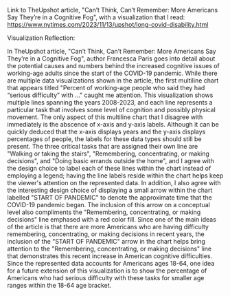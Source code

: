 Link to TheUpshot article, "Can’t Think, Can’t Remember: More Americans Say They’re in a Cognitive Fog", with a visualization that I read: https://www.nytimes.com/2023/11/13/upshot/long-covid-disability.html

Visualization Reflection:

In TheUpshot article, "Can’t Think, Can’t Remember: More Americans Say They’re in a Cognitive Fog", author Francesca Paris goes into detail about the potential causes and numbers behind the increased cognitive issues of working-age adults since the start of the COVID-19 pandemic. While there are multiple data visualizations shown in the article, the first multiline chart that appears titled "Percent of working-age people who said they had “serious difficulty” with …" caught me attention. This visualization shows multiple lines spanning the years 2008-2023, and each line represents a particular task that involves some level of cognition and possibly physical movement. The only aspect of this multiline chart that I disagree with immediately is the abscence of x-axis and y-axis labels. Although it can be quickly deduced that the x-axis displays years and the y-axis displays percentages of people, the labels for these data types should still be present. The three critical tasks that are assigned their own line are "Walking or taking the stairs", "Remembering, concentrating, or making decisions", and "Doing basic errands outside the home", and I agree with the design choice to label each of these lines within the chart instead of employing a legend; having the line labels reside within the chart helps keep the viewer's attention on the represented data. In addition, I also agree with the interesting design choice of displaying a small arrow within the chart labelled "START OF PANDEMIC" to denote the approximate time that the COVID-19 pandemic began. The inclusion of this arrow on a conceptual level also compliments the "Remembering, concentrating, or making decisions" line emphased with a red color fill. Since one of the main ideas of the article is that there are more Americans who are having difficulty remembering, concentrating, or making decisions in recent years, the inclusion of the "START OF PANDEMIC" arrow in the chart helps bring attention to the "Remembering, concentrating, or making decisions" line that demonstrates this recent increase in American cognitive difficulties. Since the represented data accounts for Americans ages 18-64, one idea for a future extension of this visualization is to show the percentage of Americans who had serious difficulty with these tasks for smaller age ranges within the 18-64 age bracket. 
